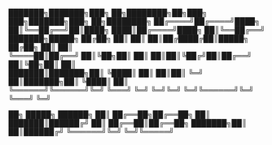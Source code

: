 
███████╗███████╗███╗   ██╗████████╗██╗███╗   ███╗███████╗███╗   ██╗████████╗
██╔════╝██╔════╝████╗  ██║╚══██╔══╝██║████╗ ████║██╔════╝████╗  ██║╚══██╔══╝
███████╗█████╗  ██╔██╗ ██║   ██║   ██║██╔████╔██║█████╗  ██╔██╗ ██║   ██║   
╚════██║██╔══╝  ██║╚██╗██║   ██║   ██║██║╚██╔╝██║██╔══╝  ██║╚██╗██║   ██║   
███████║███████╗██║ ╚████║   ██║   ██║██║ ╚═╝ ██║███████╗██║ ╚████║   ██║   
╚══════╝╚══════╝╚═╝  ╚═══╝   ╚═╝   ╚═╝╚═╝     ╚═╝╚══════╝╚═╝  ╚═══╝   ╚═╝   
                                                                            
██╗      █████╗ ██████╗ 
██║     ██╔══██╗██╔══██╗
██║     ███████║██████╔╝
██║     ██╔══██║██╔══██╗
███████╗██║  ██║██████╔╝
╚══════╝╚═╝  ╚═╝╚═════╝ 
                        
